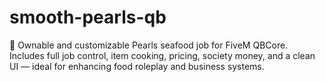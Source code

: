 # smooth-pearls-qb
💎 Ownable and customizable Pearls seafood job for FiveM QBCore. Includes full job control, item cooking, pricing, society money, and a clean UI — ideal for enhancing food roleplay and business systems.
